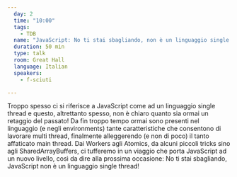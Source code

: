 ```yaml
---
  day: 2
  time: "10:00"
  tags:
    - TDB
  name: "JavaScript: No ti stai sbagliando, non è un linguaggio single thread!"
  duration: 50 min
  type: talk
  room: Great Hall
  language: Italian
  speakers:
    - f-sciuti

---
```

Troppo spesso ci si riferisce a JavaScript come ad un linguaggio single thread e questo, altrettanto spesso, non è chiaro quanto sia ormai un retaggio del passato! Da fin troppo tempo ormai sono presenti nel linguaggio (e negli environments) tante caratteristiche che consentono di lavorare multi thread, finalmente alleggerendo (e non di poco) il tanto affaticato main thread. Dai Workers agli Atomics, da alcuni piccoli tricks sino agli SharedArrayBuffers, ci tufferemo in un viaggio che porta JavaScript ad un nuovo livello, così da dire alla prossima occasione: No ti stai sbagliando, JavaScript non è un linguaggio single thread!
  